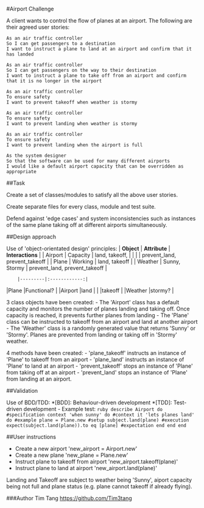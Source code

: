 #Airport Challenge

A client wants to control the flow of planes at an airport. The following are their agreed user stories:

```
As an air traffic controller 
So I can get passengers to a destination 
I want to instruct a plane to land at an airport and confirm that it has landed 

As an air traffic controller 
So I can get passengers on the way to their destination 
I want to instruct a plane to take off from an airport and confirm that it is no longer in the airport

As an air traffic controller 
To ensure safety 
I want to prevent takeoff when weather is stormy 

As an air traffic controller 
To ensure safety 
I want to prevent landing when weather is stormy 

As an air traffic controller 
To ensure safety 
I want to prevent landing when the airport is full 

As the system designer
So that the software can be used for many different airports
I would like a default airport capacity that can be overridden as appropriate
```

##Task

Create a set of classes/modules to satisfy all the above user stories. 

Create separate files for every class, module and test suite.

Defend against 'edge cases' and system inconsistencies such as instances of the same plane taking off at different airports simultaneously. 

##Design approach

Use of 'object-orientated design' principles:
        | **Object**            | **Attribute**              | **Interactions**                 |
        | Airport               | Capacity                   | land, takeoff,                   |
        |                       |                            | prevent_land, prevent_takeoff    |
        | Plane                 | Working                    | land, takeoff                    |
        | Weather               | Sunny, Stormy              | prevent_land, prevent_takeoff    |
        
        |---------|:------------:|
|Plane    |Functional?   |
|Airport  |land          |
|         |takeoff       |
|Weather  |stormy?       |
        
3 class objects have been created:
        - The 'Airport' class has a default capacity and monitors the number of planes landing and taking off. Once capacity is reached, it prevents further planes from landing
        - The 'Plane' class can be instructed to takeoff from an airport and land at another airport
        - The 'Weather' class is a randomly generated value that returns 'Sunny' or 'Stormy'. Planes are prevented from landing or taking off in 'Stormy' weather.  

4 methods have been created:
        - 'plane_takeoff' instructs an instance of 'Plane' to takeoff from an airport
        - 'plane_land' instructs an instance of 'Plane' to land at an airport
        - 'prevent_takeoff' stops an instance of 'Plane' from taking off at an airport
        - 'prevent_land' stops an instance of 'Plane' from landing at an airport.
        
##Validation

Use of BDD/TDD: *[BDD]: Behaviour-driven development *[TDD]: Test-driven development
      - Example test:   ```ruby
                                describe Airport do #specification
                                        context 'when sunny' do #context
                                                it 'lets planes land' do #example
                                                        plane = Plane.new #setup
                                                        subject.land(plane) #execution
                                                        expect(subject.land(plane)).to eq [plane] #expectation
                                                end
                                        end
                                end```

##User instructions

- Create a new airport 'new_airport = Airport.new'
- Create a new plane 'new_plane = Plane.new'
- Instruct plane to takeoff from airport 'new_airport.takeoff(plane)'
- Instruct plane to land at airport 'new_airport.land(plane)'

Landing and Takeoff are subject to weather being 'Sunny', aiport capacity being not full and plane status (e.g. plane cannot takeoff if already flying). 

###Author
Tim Tang https://github.com/Tim3tang





